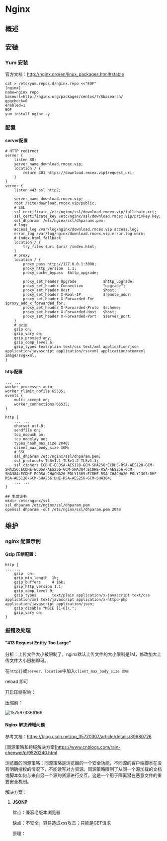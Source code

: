 # Nginx

## 概述





## 安装

### Yum 安装

官方文档：http://nginx.org/en/linux_packages.html#stable

```shell
cat > /etc/yum.repos.d/nginx.repo <<"EOF"
[nginx]
name=nginx repo
baseurl=http://nginx.org/packages/centos/7/$basearch/
gpgcheck=0
enabled=1
EOF
yum install nginx -y
```



### 配置

#### server配置

```shell
# HTTP redirect
server {
	listen 80;
	server_name download.rmcex.vip;
	location / {
		return 301 https://download.rmcex.vip$request_uri;
	}
}
server {
	listen 443 ssl http2;

	server_name download.rmcex.vip;
	root /site/download.rmcex.vip/public;
	# SSL
	ssl_certificate /etc/nginx/ssl/download.rmcex.vip/fullchain.crt;
	ssl_certificate_key /etc/nginx/ssl/download.rmcex.vip/privkey.key;
	ssl_dhparam  /etc/nginx/ssl/dhparams.pem;
	# logs
	access_log /var/log/nginx/download.rmcex.vip.access.log;
	error_log /var/log/nginx/download.rmcex.vip.error.log warn;
	# index.html fallback
	location / {
		try_files $uri $uri/ /index.html;
	}
	# proxy
	location / {
		proxy_pass http://127.0.0.1:3000;
		proxy_http_version	1.1;
        proxy_cache_bypass	$http_upgrade;

        proxy_set_header Upgrade			$http_upgrade;
        proxy_set_header Connection 		"upgrade";
        proxy_set_header Host				$host;
        proxy_set_header X-Real-IP			$remote_addr;
        proxy_set_header X-Forwarded-For	$proxy_add_x_forwarded_for;
        proxy_set_header X-Forwarded-Proto	$scheme;
        proxy_set_header X-Forwarded-Host	$host;
        proxy_set_header X-Forwarded-Port	$server_port;
	}
    # gzip
    gzip on;
    gzip_vary on;
    gzip_proxied any;
    gzip_comp_level 6;
    gzip_types text/plain text/css text/xml application/json application/javascript application/rss+xml application/atom+xml image/svg+xml;
}
```

#### http配置

```shell
... ...
worker_processes auto;
worker_rlimit_nofile 65535;
events {
	multi_accept on;
	worker_connections 65535;
}

http {
    ... ...
	charset utf-8;
	sendfile on;
	tcp_nopush on;
	tcp_nodelay on;
	types_hash_max_size 2048;
	client_max_body_size 16M;
	# SSL
	ssl_dhparam /etc/nginx/ssl/dhparam.pem;
	ssl_protocols TLSv1.1 TLSv1.2 TLSv1.3;
	ssl_ciphers ECDHE-ECDSA-AES128-GCM-SHA256:ECDHE-RSA-AES128-GCM-SHA256:ECDHE-ECDSA-AES256-GCM-SHA384:ECDHE-RSA-AES256-GCM-SHA384:ECDHE-ECDSA-CHACHA20-POLY1305:ECDHE-RSA-CHACHA20-POLY1305:DHE-RSA-AES128-GCM-SHA256:DHE-RSA-AES256-GCM-SHA384;
    ... ...
}

## 生成证书
mkdir /etc/nginx/ssl
ssl_dhparam /etc/nginx/ssl/dhparam.pem
openssl dhparam -out /etc/nginx/ssl/dhparam.pem 2048
```



## 维护

### nginx 配置示例

#### Gzip 压缩配置：

```shell
http {
.......
    gzip  on;
    gzip_min_length  1k;
    gzip_buffers     4 16k;
    gzip_http_version 1.1;
    gzip_comp_level 9;
    gzip_types       text/plain application/x-javascript text/css application/xml text/javascript application/x-httpd-php application/javascript application/json;
    gzip_disable "MSIE [1-6]\.";
    gzip_vary on;
}
```



### 报错及处理

#### "413 Request Entity Too Large"

分析：上传文件大小被限制了，nginx默认上传文件的大小限制是1M，修改加大上传文件大小限制即可。

在`http{}`或`server、location`中加入`client_max_body_size XXm`

reload 即可





开启压缩影响：

压缩前：

![1575973366166](C:\Users\jason\AppData\Roaming\Typora\typora-user-images\1575973366166.png)



#### Nginx 解决跨域问题

参考文档：<https://blog.csdn.net/qq_35720307/article/details/89680726>

[同源策略和跨域解决方案]<https://www.cnblogs.com/rain-chenwei/p/9520240.html>



浏览器的同源策略：同源策略是浏览器的一个安全功能，不同源的客户端脚本在没有明确授权的情况下，不能读写对方资源。同源策略限制了从同一个源加载的文档或脚本如何与来自另一个源的资源进行交互。这是一个用于隔离潜在恶意文件的重要安全机制。



解决方案：

1. **JSONP**

   优点：兼容老版本浏览器

   缺点：不安全，容易造成xss攻击；只能是GET请求

   原理：<script>标签的src属性不受同源策略的限制，跨域请求的接口返回的是一个函数调用。

2. **CORS**（Cross-origin resource sharing）

   优点：支持POST以及所有HTTP请求；安全性相对JSONP更高

   缺点：不兼容老版本浏览器（如IE9以下）；服务端配置稍微复杂。

3. 比较总结：CORS要求浏览器(>IE10)和服务器的同时支持，是跨域的根本解决方法，由浏览器自动完成。优点在于功能更加强大支持各种HTTP Method，缺点是兼容性不如JSONP。



说明：nginx 代理后端允许 CORS跨域配置、CORS设置，后端允许跨域请求。

```shell
	add_header 'Access-Control-Allow-Origin' $http_origin;
	## Access-Control-Allow-Origin，这里使用变量 $http_origin取得当前来源域。实际工作中将$http_origin修改为允许跨域访问的域名。
	add_header 'Access-Control-Allow-Credentials' 'true';
	## Access-Control-Allow-Credentials，为 true 的时候指请求时可带上Cookie，根据实际情况配置。
	add_header 'Access-Control-Allow-Methods' 'GET, POST, OPTIONS';
	## Access-Control-Allow-Methods，OPTIONS一定要有的，另外一般也就GET和POST，根据实际应用场景添加。
	add_header 'Access-Control-Allow-Headers' 'DNT,web-token,app-token,Authorization,Accept,Origin,Keep-Alive,User-Agent,X-Mx-ReqToken,X-Data-Type,X-Auth-Token,X-Requested-With,If-Modified-Since,Cache-Control,Content-Type,Range';
	## Access-Control-Allow-Headers，这个要注意，里面一定要包含自定义的http头字段。（前端请求接口时，如果在http头里加了自定义的字段，这里配置一定要写上相应的字段，如这里的“web-token”和“app-token”）
	add_header 'Access-Control-Expose-Headers' 'Content-Length,Content-Range';
	## Access-Control-Expose-Headers，可不设置，默认只能获返回头的6个基本字段，要获取其它额外的，先在这设置才能获取它。
	if ($request_method = 'OPTIONS') {
		add_header 'Access-Control-Max-Age' 1728000;
		add_header 'Content-Type' 'text/plain; charset=utf-8';
		add_header 'Content-Length' 0;
		return 204;
	}
```

实例：

```shell
location /xxx-web {
		add_header 'Access-Control-Allow-Origin' $http_origin;
		add_header 'Access-Control-Allow-Credentials' 'true';
		add_header 'Access-Control-Allow-Methods' 'GET, POST, OPTIONS';
		add_header 'Access-Control-Allow-Headers' 'DNT,web-token,app-token,Authorization,Accept,Origin,Keep-Alive,User-Agent,X-Mx-ReqToken,X-Data-Type,X-Auth-Token,X-Requested-With,If-Modified-Since,Cache-Control,Content-Type,Range';
		add_header 'Access-Control-Expose-Headers' 'Content-Length,Content-Range';
		if ($request_method = 'OPTIONS') {
			add_header 'Access-Control-Max-Age' 1728000;
			add_header 'Content-Type' 'text/plain; charset=utf-8';
			add_header 'Content-Length' 0;
			return 204;
		}
		root   html;
		index  index.html index.htm;
		proxy_pass http://127.0.0.1:8080;
		proxy_set_header Host $host;
		proxy_set_header X-Real-IP $remote_addr;
		proxy_set_header X-Forwarded-For $proxy_add_x_forwarded_for;
		proxy_set_header X-Forwarded-Proto $scheme;
		proxy_connect_timeout 5;
	}
```









### 安全优化建议

#### 开启访问日志

开启日志有助于发生安全事件后回溯分析整个事件的原因及定位攻击者。

`access_log /var/log/nginx/access.log combined;`

#### 隐藏版本号

`Server_tokens off;`

#### 禁用非必要的请求方法

`trace` 请求用于网络诊断，会暴露信息，只允许 GET、HEAD、POST 请求，其他请求直接返回444状态码 （444是 Nginx 定义的响应状态码，会立即断开连接，没有响应正文，TRACE 请求 Nginx 内置405拒绝）。     

`if ($request_method !~ ^(GET|HEAD|POST)$ ) { return 444; }`



# PHP



## 维护



### 配合优化



#### php-fpm 超时设置

默认配置：

php-fpm: `request_terminate_timeout = 0`

php.ini: `max_execution_time = 30`

`max_execution_time`：设置脚本被解析器中止之前允许的最大执行时间。

`request_terminate_timeout`：由于某种原因当`max_execution_time`无法终止脚本的时，超过这个时间会把这个php-fpm请求干掉。

注：`max_execution_time`指的是脚本的执行时间；

`request_terminate_timeout`指的是从http请求开始计算，包括等待响应等。

### 文件权限管理

1. php-fpm配置用户跟nignx保持一致

2. 所有文件属主属组跟php-fpm和nginx定义的用户保持一致

3. 目录权限755，文件权限644

   目录：`find /var/www/html/ -type d -exec chmod 755 {} \;`

   文件：`find /var/www/html/ -type f -exec chmod 644 {} \;`

   补充：部分需要执行权限的文件可以设置为755.



### 安全优化建议

#### 控制脚本访问权限

PHP 默认配置允许 PHP 脚本程序访问服务器上的任意文件，为避免 PHP 脚本访问不该访问的文件，从一定程度上限制了 PHP 木马的危害，需设置 PHP 只能访问网站目录或者其他必须可访问的目录。

```shell
## 配置文件php.ini
open_basedir=/var/www/:/var/lib/php/:/tmp/
## 多个目录通过冒号隔开
```

#### 隐藏 PHP 版本信息

攻击者在信息收集时候无法判断程序版本，增加防御系数。

```shell
## 配置文件 php.ini
expose_php =off
```

#### 禁用 PHP 危险函数

Web 木马程序通常利用 PHP 的特殊函数执行系统命令，查询任意目录文件，增加修改删除文件等。PHP 木马程序常使用的函数为： dl, eval, assert, exec, popen, system, passthru, shell_exec 等。

```shell
## 配置文件 php.ini
disable_functions= dl,eval,assert,exec,passthru,popen,proc_open,shell_exec,system,phpinfo,assert
```

#### 开启 magic_quotes_gpc

`magicquotesgpc` 会把引用的数据中包含单引号 `'`和双引号 `"` 以及反斜线 `\` 自动加上反斜线，自动转译符号，确保数据操作的正确运行，`magicquotesgpc` 的设定值将会影响通过 `Get/Post/Cookies` 获得的数据，可以有效的防止 SQL 注入漏洞。

```shell
## 配置文件 php.ini
magicquotesgpc = On*
```

#### 其它参考配置

- 开启 magic_quotes_runtime，对文件或者数据库中取出的数据过滤，能很好的解决二次注入漏洞。
  `magic_quotes_runtime = On`
- 关闭错误信息提示：
  `display_errors = off`
  `display_startup_errors = off`
- 开启错误日志记录，闭 display_errors 后能够把错误信息记录下来，便于查找服务器运行的原因,同时也要设置错误日志存放的目录，建议跟 webserver 的日志放在一起。
  `log_errors = On`
  `error_log = /usr/local/apache2/logs/php_error.log`
- 不允许调用 dl：
  `enable_dl = off`
- 关闭远程文件，允许访问 URL 远程资源使得 PHP 应用程序的漏洞变得更加容易被利用，PHP  脚本若存在远程文件包含漏洞可以让攻击者直接获取网站权限及上传 Web 木马，一般会在 PHP  配置文件中关闭该功能，若需要访问远程服务器建议采用其他方式，如 libcurl 库：
  `allow_url_fopen =  off`
  `allow_url_include = off`
- 开启 http only：
  `session.cookie_httponly = 1`
  `cookie domain`
- 开启 https secure：
  `session.cookie_secure = 1`
- 适当的 PHP redirects：
  `cgi.force_redirect = 0`
- SQL 的安全模式：
  `sql.safe_mode = on`

#### .htaccess 和 .user.ini 文件

.htaccess是伪静态环境配置文件，用于lamp。
.user.ini是lnmp文件，里面放的是你网站的文件夹路径地址。目的是防止跨目录访问和文件跨目录读取.
配置 放在根目录 .user.ini

```shell
cat .user.ini
open_basedir=/www/aaa/:/tmp/:/proc/
```

实例：没加.user.ini 可直接访问根目录的文件

```shell
# 测试代码
cat test.php
<?php
$dir = dirname(__FILE__);
echo " <pre>";
print_r($dir);
$file = scandir('/');
echo " <pre>";
print_r($file);
?>
# 添加之后就读取不到了
```

详细关于`.user.ini`文件说明可参考：https://segmentfault.com/a/1190000011552335?utm_source=tag-newest





# Tomcat







## 维护

### 安全优化

***启动安全模式：***

为了限制脚本的访问权限，防范 webshell 木马，建议启动时增加安全参数启动。

`Tomcat/bin/startup.sh –security`

***删除 Tomcat 默认页面：***

删除`tomcat/webapps/`目录下的所有文件及目录。

`Tomcat/webapps/docs/`
`Tomcat/webapps/examples/`
`Tomcat/webapps/host-manager/`
`Tomcat/webapps/manager/`
`Tomcat/webapps/ROOT/`

删除 Tomcat 的 admin 控制台软件:删除`{Tomcat安装目录}\webapps`下`admin.xml`文件。
删除 Tomcat 的 Manager 控制台软件:删除`{Tomcat安装目录}\webapps`下`manager.xml`文件。              

***删除 jspx 文件解析：***

Tomcat 默认是可以解析 jspx 文件格式的后缀，解析 jspx 给服务器带来了极大的安全风险，若不需要使用 jspx 文件，建议删除对 jspx 的解析。修改 `conf/web.xml` 文件。

`# <url-pattern>*.jspx</url-pattern>	# 注释掉`

***禁止显示错误信息：***

Tomcat 在程序执行失败时会有错误信息提示，可能泄漏服务器的敏感信息，需要关闭错误提示信息。可以通过指定错误页面的方式不将错误信息显示给用户，修改`tomcat/conf/web.xml`,增加如下配置项：

```shell
<error-page>
<error-code>500</error-code>
<location>/500.jsp</location>
</error-page>
```







# Redis

## 概述



## 安装





# SQLite3

## 概述

## 安装

centos7 默认已经安装了SQLite3。

## 维护

### 管理指令

`sqlite3 dbfile.db` （创建）连接数据库。

`.databases` 显示所有数据库。

`.tables` 显示数据库中所有表。

`.schema TableName` 显示表结构，等同MySQL的`show create table TableName ` 。

```shell
## 导出当前数据库的 SQL 语句
> .output /path/to/file.sql
> .dump [TableName]  ## 默认整个库
# 或
sqlite3 dbfile.db .dump > test.sql
## 导入 SQL 语句
> .import /path/to/file.sql
# 或
sqlite3 dbfile.db < /path/to/file.sql
```

`delete from TableName;`  清空表数据







# Docker

## 概述



## 安装

```shell
## 更新yum包
$ sudo yum update -y
## 卸载旧版本
$ sudo yum remove docker docker-common docker-selinux docker-engine
## 安装需要的软件包 （yum -util 提供 yum-config-manager 功能；另外两个是 devicemapper 驱动的依赖）
$ sudo yum install yum-utils device-mapper-persistent-data lvm2 -y
## 设置 Yum 源
$ sudo yum-config-manager --add-repo https://download.docker.com/linux/centos/docker-ce.repo
## 查看仓库中的所有 docker 版本
$ sudo yum list docker-ce --showduplicates | sort -r
## 安装指定版本  yum install <FQPN>
$ sudo yum install docker-ce-19.03.1
$ sudo yum install docker-ce -y
## 启动并加入开机自启动
$ sudo systemctl start docker
$ sudo systemctl enable docker
## 验证是否安装成功
$ sudo docker version
```



## docker-compose

### 安装

```shell
sudo curl -L https://github.com/docker/compose/releases/download/1.25.5/docker-compose-$(uname -s)-$(uname -m) -o /usr/local/bin/docker-compose
sudo chmod +x /usr/local/bin/docker-compose
docker-compose --version
```

### 指令

docker-compose start|stop|restart|pause|unpause



docker-compose build|down|up|rm|kill



docker-compose logs|ps|top|config|exec











## 维护

### 国内镜像加速

***国内镜像加速地址：***

[docker官网中国区镜像](https://www.docker-cn.com/)
 `--registry-mirror=https://registry.docker-cn.com` 

 [网易163 docker镜像](https://c.163.com/product/service) **未使用,请自行判断**
 `--registry-mirror=http://hub-mirror.c.163.com` 

 [USTC镜像加速](https://lug.ustc.edu.cn/wiki/mirrors/help/docker)
 `--registry-mirror=https://docker.mirrors.ustc.edu.cn` 

 [daocloud镜像](https://www.daocloud.io/) **需注册**
 `--registry-mirror=http://{your_id}.m.daocloud.io` 

 [alicloud](https://jsfun.info/archive/docker在国内使用的加速配置/) **注册后有自己的加速地址**
 `--registry-mirror=https://{your_id}.mirror.aliyuncs.com`

***配置加速地址：***

- Ubuntu14.04、Debian7Wheezy

  对于使用 upstart 的系统而言，编辑 /etc/default/docker 文件，在其中的 DOCKER_OPTS 中配置加速器地址：

  ```shell
  $ vim /etc/default/docker
  DOCKER_OPTS="--registry-mirror=https://registry.docker-cn.com"
  $ sudo service docker restart
  ```

- Ubuntu16.04+、Debian8+、CentOS7

  对于使用 systemd 的系统，请在 /etc/docker/daemon.json 中写入如下内容（如果文件不存在请新建该文件）：

  ```shell
  $ vim /etc/docker/daemon.json
  {"registry-mirrors":["https://reg-mirror.qiniu.com/"]}
  $ sudo systemctl restart docker
  ```

- 检查加速器是否生效

  ```shell
  
  ```

  

### PHP官方容器扩展工具

***容器php中安装扩展的工具：***

- **docker-php-source**

  创建`/usr/src/php`目录，用于存放PHP扩展源码

  `docker-php-source [extract | delete]  创建或初始化 | 删除 /usr/src/php `

- **docker-php-ext-install**

  安装并启动PHP扩展。

  `docker-php-ext-install “源码包目录名”`

  注意点：

  - “源码包“需要放在 /usr/src/php/ext 下
  - 默认情况下，PHP容器没有 /usr/src/php这个目录，需要使用 docker-php-source extract来生成。
  - docker-php-ext-install 安装的扩展在安装完成后，会自动调用docker-php-ext-enable来启动安装的扩展。
  - 卸载扩展，直接删除/usr/local/etc/php/conf.d 对应的配置文件即可。

- **docker-php-ext-enable**

  启用扩展（替代手动配置php.ini）

  查看现有可启动的扩展：

  `ls -la /usr/local/lib/php/extensions/no-debug-non-zts-20160303/`

- **docker-php-ext-configure**

  用于自定义configure



### Docker PHP 扩展安装汇总

#### 官方扩展

`bcmath, calendar, exif, gettext, sockets, dba,mysqli, pcntl, pdo_mysql, shmop, sysvmsg, sysvsem, sysvshm `

安装：

`docker-php-ext-install -j$(nproc) bcmath calendar exif gettext sockets dba mysqli pcntl pdo_mysql shmop sysvmsg sysvsem sysvshm`

#### bz2 扩展

读写 bzip2（.bz2）压缩文件

```shell
$ apt-get update && \
apt-get install -y --no-install-recommends libbz2-dev && \
rm -r /var/lib/apt/lists/* && \
docker-php-ext-install -j$(nproc) bz2
```

#### enchant 扩展

拼写检查库

```shell
$ apt-get update && \
apt-get install -y --no-install-recommends libenchant-dev && \
rm -r /var/lib/apt/lists/* && \
docker-php-ext-install -j$(nproc) enchant
```

#### gd 扩展

图像处理

```shell
$ apt-get update && \
apt-get install -y --no-install-recommends libfreetype6-dev libjpeg62-turbo-dev libpng-dev && \
rm -r /var/lib/apt/lists/* && \
docker-php-ext-configure gd --with-freetype-dir=/usr/include/ --with-jpeg-dir=/usr/include/ && \
docker-php-ext-install -j$(nproc) gd
```

#### gmp 扩展

```shell
$ apt-get update && \
apt-get install -y --no-install-recommends libgmp-dev && \
rm -r /var/lib/apt/lists/* && \
docker-php-ext-install -j$(nproc) gmp
```

#### soap wddx xmlrpc tidy xsl 扩展

```shell
$ apt-get update && \
apt-get install -y --no-install-recommends libxml2-dev libtidy-dev libxslt1-dev && \
rm -r /var/lib/apt/lists/* && \
docker-php-ext-install -j$(nproc) soap wddx xmlrpc tidy xsl
```

#### zip 扩展

```shell
$ apt-get update && \
apt-get install -y --no-install-recommends libzip-dev && \
rm -r /var/lib/apt/lists/* && \
docker-php-ext-install -j$(nproc) zip
```

#### snmp 扩展

```shell
$ apt-get update && \
apt-get install -y --no-install-recommends libsnmp-dev && \
rm -r /var/lib/apt/lists/* && \
docker-php-ext-install -j$(nproc) snmp
```

#### pgsql, pdo_pgsql 扩展

```shell
$ apt-get update && \
apt-get install -y --no-install-recommends libpq-dev && \
rm -r /var/lib/apt/lists/* && \
docker-php-ext-install -j$(nproc) pgsql pdo_pgsql
```

#### pspell 扩展

```shell
$ apt-get update && \
apt-get install -y --no-install-recommends libpspell-dev && \
rm -r /var/lib/apt/lists/* && \
docker-php-ext-install -j$(nproc) pspell
```

#### recode 扩展

```shell
$ apt-get update && \
apt-get install -y --no-install-recommends librecode-dev && \
rm -r /var/lib/apt/lists/* && \
docker-php-ext-install -j$(nproc) recode
```

#### pdo_firebird 扩展

```shell
$ apt-get update && \
apt-get install -y --no-install-recommends firebird-dev && \
rm -r /var/lib/apt/lists/* && \
docker-php-ext-install -j$(nproc) pdo_firebird
```

#### pdo_dblib 扩展

```shell
$ apt-get update && \
apt-get install -y --no-install-recommends freetds-dev && \
rm -r /var/lib/apt/lists/* && \
docker-php-ext-configure pdo_dblib --with-libdir=lib/x86_64-linux-gnu && \
docker-php-ext-install -j$(nproc) pdo_dblib
```

#### ldap 扩展

```shell
$ apt-get update && \
apt-get install -y --no-install-recommends libldap2-dev && \
rm -r /var/lib/apt/lists/* && \
docker-php-ext-configure ldap --with-libdir=lib/x86_64-linux-gnu && \
docker-php-ext-install -j$(nproc) ldap
```

#### imap 扩展

```shell
$ apt-get update && \
apt-get install -y --no-install-recommends libc-client-dev libkrb5-dev && \
rm -r /var/lib/apt/lists/* && \
docker-php-ext-configure imap --with-kerberos --with-imap-ssl && \
docker-php-ext-install -j$(nproc) imap
```

#### interbase 扩展

```shell
$ apt-get update && \
apt-get install -y --no-install-recommends firebird-dev && \
rm -r /var/lib/apt/lists/* && \
docker-php-ext-install -j$(nproc) interbase
```

####  intl 扩展

```shell
$ apt-get update && \
apt-get install -y --no-install-recommends libicu-dev && \
rm -r /var/lib/apt/lists/* && \
docker-php-ext-install -j$(nproc) intl
```

#### mcrypt 扩展

```shell
$ apt-get update && \ 
apt-get install -y --no-install-recommends libmcrypt-dev && \
rm -r /var/lib/apt/lists/* && \
pecl install mcrypt-1.0.1 && \
docker-php-ext-enable mcrypt
```

####  imagick 扩展

```shell
$ export CFLAGS="$PHP_CFLAGS" CPPFLAGS="$PHP_CPPFLAGS" LDFLAGS="$PHP_LDFLAGS" && \
apt-get update && \
apt-get install -y --no-install-recommends libmagickwand-dev && \
rm -rf /var/lib/apt/lists/* && \
pecl install imagick-3.4.3 && \
docker-php-ext-enable imagick
```

#### memcached 扩展

```shell
$ apt-get update && \ 
apt-get install -y --no-install-recommends zlib1g-dev libmemcached-dev && \
rm -r /var/lib/apt/lists/* && \
pecl install memcached && \
docker-php-ext-enable memcached
```

#### redis 扩展

```SHELL
$ pecl install redis-5.1.1 && docker-php-ext-enable redis
## https://pecl.php.net/package/redis
```

#### opcache 扩展

```shell
$ docker-php-ext-configure opcache --enable-opcache && docker-php-ext-install opcache
```











# Openvpn

## 概述

Openvpn 是一个非常简单易用的开源VPN，可在Windows、Linux/BSD等各大平台下运行，其核心技术包括虚拟网卡和SSL协议。



## 安装

### Yum 安装

#### 安装 epel 源 easy-rsa openvpn

```shell
yum install -y epel-release 
yum update -y
yum install -y openssl lzo pam openssl-devel lzo-devel pam-devel
yum install -y easy-rsa
yum install -y openvpn
```

#### 生成证书

```shell
## 初始化 PKI
cd ~
/usr/share/easy-rsa/3/easyrsa init-pki
## 生成 CA 证书
/usr/share/easy-rsa/3/easyrsa build-ca nopass
## 生成交互秘钥
/usr/share/easy-rsa/3/easyrsa gen-dh
## 生成服务端密钥
/usr/share/easy-rsa/3/easyrsa build-server-full vpn-server nopass
## 生成客户端密钥
/usr/share/easy-rsa/3/easyrsa build-client-full vpn-client-01 nopass
## 多个客户端可生成多个客户端秘钥
/usr/share/easy-rsa/3/easyrsa build-client-full vpn-client-02 nopass
## 生成证书交互列表，如果不需要 crl-verify 则可以跳过
/usr/share/easy-rsa/3/easyrsa gen-crl
## 生成共享密钥，如果不开启 tls-auth 则可以跳过
openvpn --genkey --secret pki/ta.key
## 拷贝所以生成的证书到 /etc/openvpn/ 目录
```

#### 服务端配置

> 详细配置可参考官方文档：https://openvpn.net/community-resources/how-to/

```shell
cp -R /usr/share/easy-rsa/ /etc/openvpn/
cp /usr/share/doc/openvpn-2.4.8/sample/sample-config-files/server.conf /etc/openvpn/server/
cp -r /usr/share/doc/easy-rsa-3.0.6/vars.example /etc/openvpn/easy-rsa/3.0/vars
cat /etc/openvpn/server.conf
port 1194
proto udp
dev tun
ca /etc/openvpn/easy-rsa/3.0/pki/ca.crt
cert /etc/openvpn/easy-rsa/3.0.3/pki/issued/vpnserver.crt
key /etc/openvpn/easy-rsa/3.0.3/pki/private/vpnserver.key
dh /etc/openvpn/easy-rsa/3.0/pki/dh.pem
server 10.8.0.0 255.255.255.0
ifconfig-pool-persist ipp.txt
push "redirect-gateway def1 bypass-dhcp"
push "dhcp-option DNS 114.114.114.114"
push "dhcp-option DNS 8.8.8.8"
keepalive 10 120
tls-auth ta.key 0
cipher AES-256-CBC
comp-lzo
max-clients 100
user openvpn
group openvpn
persist-key
persist-tun
status openvpn-status.log
log-append openvpn.log
verb 3
mute 20


dh dh2048.pem
server 10.8.0.0 255.255.255.0
ifconfig-pool-persist ipp.txt
keepalive 10 120
tls-auth ta.key 0 # This file is secret
cipher AES-256-CBC
persist-key
persist-tun
status openvpn-status.log
verb 3
explicit-exit-notify 1
```

### Openvpn-server配置说明

```shell
;local 10.10.200.30  ## 默认情况下监听本服务器上所有IP
port 1194  ## 默认监控端口，注意防火墙设置

# 使用的网络协议 TCP/UDP
;proto tcp
proto udp

# tap为以太网通道，桥接模式
# tun为路由IP通道，容易控制
dev tap
;dev tun

# 通常只在Windows下设置，配置多个隧道时指定适配器名称，如：MyTap
;dev-node MyTap

# 服务端和客户端都将使用相同的CA证书
# 服务端和客户端指定各自的证书和密钥
# 服务端和客户端的证书必须使用相同的 Common Name
# 可以使用以配置文件开始为根的相对路径，也可以使用绝对路径
ca /etc/openvpn/easy-rsa/3.0/pki/ca.crt
cert /etc/openvpn/easy-rsa/3.0.3/pki/issued/server.crt
key /etc/openvpn/easy-rsa/3.0.3/pki/private/server.key

# 指定迪菲·赫尔曼参数
# 参数生成命令：openssl dhparam -out dh2048.pem 2048
dh dh2048.pem

# 子网网络拓扑
# Windows客户端且版本低于2.0.9才需要设置
;topology subnet

# 为客户端分配IP地址的VPN的网段，不能和双方的内网网段重复
server 10.8.0.0 255.255.255.0

# 客户端和VIP的对应表，当客户端重连时仍然分配原IP
ifconfig-pool-persist ipp.txt

# 仅针对以太网桥接模式
# 首先，将以太网网卡和TAP进行桥接
# 然后，设置桥接接口的IP地址、子网掩码
# 最后，指定用于分配给客户端的子网的IP范围
;server-bridge 10.8.0.4 255.255.255.0 10.8.0.50 10.8.0.100

# 仅针对使用DHCP代理的以太网桥接模式
# 仅用于客户端，并且该客户端的TAP适配器需要绑定到一个DHCP客户端上
# 首先，将以太网网卡和TAP进行桥接
;server-bridge

# 推送路由信息到客户端，使客户端能够连接到服务器背后的其他私有子网
;push "route 192.168.10.0 255.255.255.0"
;push "route 192.168.20.0 255.255.255.0"

# 为特定的客户端指定IP，或使客户端背后子网也可以连接到VPN
# 举例，首先取消如下注释：
;client-config-dir ccd
;ifconfig-push 10.9.0.1 10.9.0.2
# 然后在ccd目录中添加以 Common Name 命名的文件，其内容是：
;route 192.168.40.128 255.255.255.248

# 为不同群组的客户端启用不同的防火墙访问策略
# 关于learn-address脚本的更多信息请参考官方手册页面
;learn-address ./script

# 使客户端所有的流量都通过VPN传输，请注意服务端的DHCP设置
push "redirect-gateway def1 bypass-dhcp"

# 用OpenVPN的DHCP功能为客户端提供指定的DNS
push "dhcp-option DNS 114.114.114.114"
push "dhcp-option DNS 8.8.8.8"

# 允许客户端之间互相访问
;client-to-client

# 使具有相同 Common Name 的客户端都可以登陆
# 建议每个客户端都有独立的证书和私钥
;duplicate-cn

# 每10秒ping一次，如果120秒没有回应则认为远程连接已关闭
keepalive 10 120

# 服务端和客户端都需要有该密钥的一个拷贝
# 第二个参数在服务器端应该为'0'，在客户端应该为'1'
tls-auth ta.key 0

# 加密算法
cipher AES-256-CBC

# 在VPN连接上启用压缩并推送至客户端
# 仅2.4以上版本
;compress lz4-v2
;push "compress lz4-v2"

# 在VPN连接上启用压缩，服务端和客户端都必须采用相同配置
comp-lzo

# 最大客户端连接数
max-clients 100

# 降低OpenVPN守护进程的权限
user nobody
group nobody

# 保障重启时仍能保留一些状态
persist-key
persist-tun

# 输出短日志,每分钟刷新一次,以显示当前的客户端
status openvpn-status.log

# 记录日志，重启openvpn后覆盖原log文件
;log openvpn.log

# 记录日志，新日志信息追加到文件最后
log-append openvpn.log

# 日志要记录的级别，值越大日志越详细：
# 0 只记录错误信息
# 4 能记录普通的信息
# 5/6 在连接出现问题时能帮助调试
# 9 显示所有信息，包括包头信息等 
verb 3

# 相同信息的记录次数，连续出现20条后不再记录到日志中
mute 20

# 当服务端重启后，使客户端能自动重连
explicit-exit-notify 1
```

### Openvpn-client 配置说明

```shell
# 指定为客户端
client

;dev tap
dev tun

;dev-node MyTap

;proto tcp
proto udp

# 指定服务器(主机名或IP)以及端口号，可设置多个VPN服务器
remote vpnserver 1194
;remote 10.10.200.32 1194

# 设置多个VPN服务器时，采用随机连接模式，否则按先后顺序(非轮询)
;remote-random

# 启用自动重连，适合不稳定的网络环境
resolv-retry infinite

# 客户端默认不需要绑定本机特定的端口号
nobind

;user nobody
;group nobody

persist-key
persist-tun

# 通过HTTP代理来连接VPN服务器
# 连接失败时自动重试
# 指定代理服务器的IP和端口
;http-proxy-retry
;http-proxy [proxy server] [proxy port]

# 适用于无线网络，忽略重复数据包的警告信息
;mute-replay-warnings

ca ca.crt
cert client.crt
key client.key

# 通过检查证书的nsCertType字段是否与服务端相同，默认为server
# 这是预防潜在攻击的一种重要措施
# 可以通过./easyrsa build-key-server 脚本实现
ns-cert-type server

;tls-auth ta.key 1

;cipher AES-256-CBC

comp-lzo

# 可不与服务端相同
verb 3

;mute 20
```

## 维护

### 撤销证书

```shell
## 先删除文件
rm -rf /etc/openvpn/easy-rsa/3.0/pki/reqs/vpnserver.req
rm -rf /etc/openvpn/easy-rsa/3.0/pki/private/vpnserver.key
## 后撤销证书
cd /etc/openvpn/easy-rsa/3.0
./easyrsa revoke server
./easyrsa gen-crl
## 重启 openvpn 即可
```















# JumpServer

## 概述

Jumpserver 是全球首款完全开源的堡垒机，使用 GNU GPL v2.0 开源协议，是符合 4A 机制的运维安全审计系统。

Jumpserver 使用 Python / Django 进行开发，遵循 Web 2.0 规范，配备了业界领先的 Web Terminal 方案，交互界面美观、用户体验好。

Jumpserver 采纳分布式架构，支持多机房跨区域部署，支持横向扩展，无资产数量及并发限制。

***核心功能：***

- 身份验证 Authentication
  - 登录认证
    - 资源统一登录和认证
    - LDAP 认证
    - 支持 OpenID，实现单点登录
  - 多因子认证
    - MFA（Google Authenticator）

- 账号管理 Account
  - 集中账号管理
    - 管理用户管理
    - 系统用户管理
  - 统一密码管理
    - 资产密码托管
    - 自动生成密码
    - 密码自动推送
    - 密码过期设置
  - 批量密码变更(X-PACK)
  - 多云环境的资产纳管(X-PACK)



## 安装

### 安装说明

***组件说明：***

- **Jumpserver：**管理后台, 管理员可以通过 Web 页面进行资产管理、用户管理、资产授权等操作, 用户可以通过 Web 页面进行资产登录, 文件管理等操作。
- **coco：**SSH Server 和 Web Terminal Server 。用户可以使用自己的账户通过 SSH 或者 Web Terminal 访问 SSH 协议和 Telnet 协议资产。
- **Luna：**Web Terminal Server 前端页面, 用户使用 Web Terminal 方式登录所需要的组件。
- **Guacamole：**RDP 协议和 VNC 协议资产组件, 用户可以通过 Web Terminal 来连接 RDP 协议和 VNC 协议资产。

***端口说明：***

| Protocol | Server name | Port       | 配置文件                        |
| -------- | ----------- | ---------- | ------------------------------- |
| TCP      | Jumpserver  | 8080       | jumpserver/config.yml           |
| TCP      | coco        | 2222, 5000 | coco/config.yml                 |
| TCP      | Guacamole   | 8081       | /config/tomcat9/conf/server.xml |
| TCP      | Db          | 3306       |                                 |
| TCP      | Redis       | 6379       |                                 |
| TCP      | Nginx       | 80         |                                 |

***安装环境：***

```shell
sudo yum update -y
## 防火墙配置
$ sudo firewall-cmd --zone=public --add-port=80/tcp --permanent
$ sudo firewall-cmd --zone=public --add-port=2222/tcp --permanent
$ sudo firewall-cmd --reload
## 关闭 Selinux
$ sudo setenforce 0
$ sudo sed -i "s/SELINUX=enforcing/SELINUX=disabled/g" /etc/selinux/config
## 修改字符集，否则可能报 input/output error的问题，因为日志里打印了中文
$ sudo localedef -c -f UTF-8 -i zh_CN zh_CN.UTF-8
$ export LC_ALL=zh_CN.UTF-8
$ sudo sh -c 'echo 'LANG="zh_CN.UTF-8"' > /etc/lcale.conf'
```

### 一站式安装

***安装Redis:***

做 cache 和 celery broke

```shell
$ sudo yum -y install redis
$ sudo systemctl enable redis
$ sudo systemctl start redis
```

***安装MariaDB：***

还可支持sqlite3, mysql, postgres等

```shell
$ sudo yum -y install mariadb mariadb-devel mariadb-server MariaDB-shared
$ sudo systemctl enable mariadb
$ sudo systemctl start mariadb
$ DB_PASSWORD=`cat /dev/urandom | tr -dc A-Za-z0-9 | head -c 24`
$ echo -e "\033[31m 你的数据库密码是 $DB_PASSWORD \033[0m"
  Bef1Rro2s4fcZetuyToRfhyI
$ mysql -uroot -e "create database jumpserver default charset 'utf8'; grant all on jumpserver.* to 'jumpserver'@'127.0.0.1' identified by '$DB_PASSWORD'; flush privileges;"
```

***安装并配置nginx：***

作为代理服务器整合 Jumpserver 与各个组件



### Docker 快速安装





```shell
# 生成随机加密秘钥, 勿外泄
$ if [ "$SECRET_KEY" = "" ]; then SECRET_KEY=`cat /dev/urandom | tr -dc A-Za-z0-9 | head -c 50`; echo "SECRET_KEY=$SECRET_KEY" >> ~/.bashrc; echo $SECRET_KEY; else echo $SECRET_KEY; fi



$ if [ "$BOOTSTRAP_TOKEN" = "" ]; then BOOTSTRAP_TOKEN=`cat /dev/urandom | tr -dc A-Za-z0-9 | head -c 16`; echo "BOOTSTRAP_TOKEN=$BOOTSTRAP_TOKEN" >> ~/.bashrc; echo $BOOTSTRAP_TOKEN; else echo $BOOTSTRAP_TOKEN; fi

docker run --name jms_all -d \
    -v /data/jumpserver/media:/opt/jumpserver/data/media \
    -v /data/jumpserver/mysql:/var/lib/mysql \
    -v /data/jumpserver/conf.d:/var/nginx/conf.d
    -p 6680:80 \
    -p 6622:2222 \
    -e SECRET_KEY=YXt4AtOKuz1db4RFB4jH26xxwopc007IHwljozDKgN2bvo15yf \
    -e BOOTSTRAP_TOKEN=soJBEZX3DD0T9c3y \
    jumpserver/jms_all:latest
```



## 维护

### web 使用

#### 批量执行切换身份执行命令

如：远程更新系统时区

`sudo su -c "ln -sf /usr/share/zoneinfo/Asia/Shanghai /etc/localtime"`

远程执行多条指令：

```shell
sudo su -c "echo '* soft nofile 655350' >>/etc/security/limits.conf;\
echo '* hard nofile 655350' >>/etc/security/limits.conf;\
echo '* hard nproc 655350' >>/etc/security/limits.conf;\
echo '* soft nproc 655350' >>/etc/security/limits.conf
"
```



# Jenkins

## 概述



## 安装

### Yum 安装

```shell
## 安装 java
yum search java|grep jdk
yum install java-1.8.0-openjdk
java -version

sudo wget -O /etc/yum.repos.d/jenkins.repo https://pkg.jenkins.io/redhat-stable/jenkins.repo
sudo rpm --import https://pkg.jenkins.io/redhat-stable/jenkins.io.key
sudo yum install jenkins -y
## 修改配置文件
sed -i 's#JENKINS_PORT="8080"#JENKINS_PORT="8180"#g' /etc/sysconfig/jenkins
sed -i 's#JENKINS_LISTEN_ADDRESS=""#JENKINS_LISTEN_ADDRESS="127.0.0.1"#g' /etc/sysconfig/jenkins
sudo systemctl start jenkins
sudo systemctl enable jenkins
## 配置nginx
# 安装 【略】
## 说明在使用别的端口时需要做proxy_redirect跳转
proxy_redirect  https://jenkins.futurebank.cc  https://jenkins.futurebank.cc:8443;
```

### 离线安装插件

1. 手动下载插件HPI包

   下载链接可以通过在线安装失败日志获取，或在 <http://updates.jenkins-ci.org/download/plugins/> 找到对应的插件下载

2. 安装：插件管理 --> 上传插件`hpi`文件 --> 等待安装完成，重启Jenkins

### 用户管理

插件：

- **Role-based Authorization Strategy** 基于角色的权限管理

#### 不同的用户管理不同的项目

1. 系统管理 --> 全局安全配置 --> 选择"Manage and Assign Roles"

   ![1576547897084](C:\Users\jason\AppData\Roaming\Typora\typora-user-images\1576547897084.png)

2. 新建用户（如：test/develop/product）

   系统管理 --> 管理用户 --> 新建用户

   ![1576548543418](C:\Users\jason\AppData\Roaming\Typora\typora-user-images\1576548543418.png)

3. 配置权限

   系统管理 --> Manage and Assign Roles

   注：一个用户想要进行操作必须要有两种角色，一种是全局，一种是`Project`

   ![1576548163447](C:\Users\jason\AppData\Roaming\Typora\typora-user-images\1576548163447.png)

   1）"Manage Roles:"添加全局角色，创建三种角色，分配全局读权限

   ![1576548866625](C:\Users\jason\AppData\Roaming\Typora\typora-user-images\1576548866625.png)

   2）"Assign Roles:"分配角色，将用户分为3种属性身份，授予全局角色身份

   ![1576549097700](C:\Users\jason\AppData\Roaming\Typora\typora-user-images\1576549097700.png)

   3）在"Manage Roles" 的 "Project roles"创建项目角色

   ![1576748205319](C:\Users\jason\AppData\Roaming\Typora\typora-user-images\1576748205319.png)

   4）给用户分配项目权限"Assign Roles"

   ![1576753345052](C:\Users\jason\AppData\Roaming\Typora\typora-user-images\1576753345052.png)



## 维护

### Gitlab 自动触发构建以及钉钉通知

场景：代码提交到 `gitlab` 上，`gitlab` 分支变动触发 Jenkins 构建，发布到目标服务器上。更新完成后，通过钉钉机器人提供的`webhook`在钉钉群通知，并打印本次提交者以及提交的内容。

#### 配置 GitLab 触发 Jenkins 自动构建

插件：`GitLab` 和 `GitLab Hook`

特别说明：

> 网上有很多教程，都是去 Gitlab 的用户设置里面配置 Access Token，然后再将 Token 配置到 Jenkins 的系统配置中 GitLab 项里面，其实根本就不需要。

1. Jenkins 配置 GitLab 账户来拉取代码。

   ![1576830940337](C:\Users\jason\AppData\Roaming\Typora\typora-user-images\1576830940337.png)

   ![1576830865404](C:\Users\jason\AppData\Roaming\Typora\typora-user-images\1576830865404.png)

2. GitLab 通过配置 Jenkins 提供的 Token 触发 Jenkins 构建。

   **Jenkins配置：**

   1）新建一个自由风格的任务

   2）配置 Git 地址

   ![1576832327439](C:\Users\jason\AppData\Roaming\Typora\typora-user-images\1576832327439.png)

   3）配置触发器

   ![1576833757706](C:\Users\jason\AppData\Roaming\Typora\typora-user-images\1576833757706.png)

   "高级"选项卡：

   ![1576834048276](C:\Users\jason\AppData\Roaming\Typora\typora-user-images\1576834048276.png)

   4）添加构建操作

   ![1576834666551](C:\Users\jason\AppData\Roaming\Typora\typora-user-images\1576834666551.png)

   **GitLab 配置：**















# NFS

## 概述

### 简介

NFS（Network File System）即网络文件系统，它允许网络中的计算机之间通过网络共享资源。将NFS主机分享的目录，挂载到本地客户端当中，本地NFS的客户端应用可以透明地读写位于远端NFS服务器上的文件，在客户端端看起来，就像访问本地文件一样。

RPC，基于C/S模型。程序可以使用这个协议请求网络中另一台计算机上某程序的服务而不需知道网络细节，甚至可以请求对方的系统调用。

对于Linux而言，文件系统是在内核空间实现的，即文件系统比如ext3、ext4等是在Kernel启动时，以内核模块的身份加载运行的。

### NFS 优缺点

**优点：**

1. 简单易上手。
2. NFS文件系统内数据是在文件系统之上的，即数据是能看得见的。
3. 部署快速，维护简单方便，且可控，满足需求得就是最好的。
4. 可靠，从软件层面上看。数据可靠性高，经久耐用。数据是文件系统之上的
5. 服务非常稳定。

**缺点：**

1. 存在单点故障，如NFSserver宕机，所有客户端都不能访问共享目录。（可考虑HA方案）
2. 在大数据高并发的场合，NFS效率低，性能有限。
3. 客户端认证是基于IP和主机名的，权限要根据ID识别，安全性一般。
4. NFS数据是明文的，NFS本身不对数据完整性作验证。
5. 多台客户机器挂载一个NFS服务器，维护比较麻烦。

### 工作原理

NFS本身的服务并没有提供数据传递的协议，而是通过使用RPC（远程过程调用 Remote Procedure Call）来实现。当NFS启动后，会随机的使用一些端口，NFS就会向RPC去注册这些端口。RPC就会记录下这些端口，RPC会开启111端口。通过client端和sever端端口的连接来进行数据的传输。因此，在启动nfs之前，要确保rpc服务正在运行。

![img](https://hcdn1.luffycity.com/data/linux-book/img/15.png)

当访问程序通过NFS客户端向NFS服务端存取文件时，其请求数据流程大致如下：

1）首先用户访问网站程序，由程序在`NFS Clinet`发出存取NFS文件的请求，这时`NFS Client`的`rpcbind`服务就会通过网络向`NFS Server`的`rpcbind`的111端口发出NFS文件存取功能的询问请求；

2）`NFS Server`的`rpcbind`找到对应的已注册的NFS端口后，通知`NFS Clinet`的`rpcbind`。此时`NFS Client`获取到正确的端口，并与`NFS daemon`联机存取数据。

3）`NFS Client`把数据存取成功后，返回给前端访问程序，告知给用户存取结果，作为网站用户，就完成了一次存取操作。

**NFS 与 RPC 之间的关系：**

NFS的各项功能都需要向RPC服务注册，所以只有RPC服务才能获取到NFS服务的各项功能对应的端口号、PID、NFS在主机所监听的IP等信息，而NFS客户端也只能通过向RPC服务询问才能找到正确的端口。

**启动的服务组件说明：**

```shell
rpc：远程过程调用协议，是实现本地调用远程主机实现系统调用的协议。
portmapper：负责分配rpc server的端口，并在client端请求时，负责响应目的rpc server端口返回给client端，工作在tcp与udp的111端口上。
rpc.mountd：是nfs服务的认证服务的守护进程，client在收到返回的真正端口时，就会去连接mountd，认证取得令牌。
nfsd：nfs的守护进程，负责接收到用户的调用请求后与内核发出请求并得到调用结果响应给用户，工作在tcp和udp的2049端口。
rpc.lockd：文件锁定，避免多个用户同时修改一个文件。
rpc.statd：文件一致性校验，检查修复多个用户同时修改一个文件造成的文件损坏。同lockd需要服务端和客户端同时运行才能生效。
rpc.idmapd：是NFS的一个程序，用来负责远程client端创建文件后的权限问题。
rpc.rquotad：用用于实现磁盘配额，当client端挂载nfs后可以限制磁盘空间的大小。
```

## 安装

nfs 程序包：`nfs-utils`

rpcbind 程序包：`rpcbind`

### 安装 nfs-util 和 rpcbind

```shell
## 客户端服务端都需安装
## 启动服务需要先启动rpcbind然后再启动NFS
yum install nfs-utils rpcbind -y
systemctl start rpcbind
systemctl start nfs
systemctl enable rpcbind
systemctl enable nfs
```

### 创建共享目录

```shell
## 服务端
mkdir -p /mnt/backup
echo '/mnt/backup *(rw,async,no_root_squash,no_subtree_check)' >> /etc/exports
exportfs -a
## 服务端
mkdir /backup
mount -t nfs server_ip:/mnt/backup /backup
echo "echo "server_ip:/mnt/backup /backup nfs rw,tcp,intr 0 1" >> /etc/fstab"
```

### /etc/exports 配置说明

示例：`/export 172.16.1.34(rw,sync,no_root_squash) *(ro)`

```shell
rw|ro：读写|只读 权限； 

sync：（同步）资料同步写入存储器中。 
async：（异步）资料会先暂时存放在内存中，不会直接写入硬盘。 提升写入效率，宕机丢失风险。

no_root_squash：登入到NFS主机的用户如果是ROOT用户，它对该共享目录具有root权限，此参数很不安全，建议不要使用。 
root_squash：如果是root压缩为匿名用户（默认nfsnobody）。
all_squash：所有访问NFSserver共享目录的用户身份重新设定为指定匿名用户。 

anonuid|anongid：指定匿名用户的UID|UID,此ID必须存在于/etc/passwd中。 

insecure：允许从这台机器过来的非授权访问。
```

注：使用匿名用户，客户端和服务端都必须有该用户且UID和GID保持一致。

### /etc/fstab 配置说明

示例：`server_ip:/export  /mnt/export  nfs  rw,tcp,intr  0 1`

```shell
第1列是需要挂载的文件系统或存储设备
第2列是挂载点
第3列指定文件系统或分区的类型
第4列为挂载选项,可参考man mount
   auto: 系统自动挂载，fstab默认就是这个选项
   ro: read-only
   rw: read-write
   defaults: rw, suid, dev, exec, auto, nouser, and async. 
第5列为dump选项，设置是否让备份程序dump备份文件系统，0为忽略，1为备份。
第6列为fsck选项，告诉fsck程序以什么顺序检查文件系统，0为忽略。 
```

## 维护

### 故障排查

客户端&服务端连接异常

```shell
## 服务端自检
showmount -e server_ip
## 客户端检查
showmount -e server_ip
mount|umount  ## 挂载信息科查看/proc/mounts文件
## 平滑重启 nfs
systemctl reload nfs
## 重载所有挂载点
exportfs -a
```

挂载报错异常：

`umount:/mnt:device is busy` 需要退出挂载目录才能执行卸载。

`NFS server`宕机，需要强制卸载，`umount -lf /mnt`

### 优化

**客户端挂载参数优化：**

`mount -t nfs -o nosuid,noexec,nodev,noatime,nodiratime,rsize=131071,wsize=131072 10.0.0.7:/data/ /mnt  ## 兼顾安全性能`

**系统内核优化：**

```shell
cat >> /etc/sysctl.conf << EOF
net.core.wmem_default = 8388608
net.core.rmem_default = 8388608
net.core.rmem_max = 16777216
net.core.wmem_max = 16777216
EOF
```









# Zabbix

## 概述



## 安装

### Yum 安装

zabbix 4.4 新特性：https://www.zabbix.com/documentation/4.4/manual/introduction/whatsnew440

zabbix4 部署参考文档：<https://www.zabbix.com/download?zabbix=4.0&os_distribution=centos&os_version=7&db=mysql>

***安装 php***

```shell
## yum 安装
yum install -y php php-gd php-mysql php-fpm php-mbstring php-xml
## 编辑 php.ini 文件
sed -i 's#post_max_size = 8M#post_max_size = 16M#g' /etc/php.ini
sed -i 's#max_execution_time = 30#max_execution_time = 300#g' /etc/php.ini
sed -i 's#max_input_time = 60#max_input_time = 300#g' /etc/php.ini
# date.timezone = Asia/Shanghai
systemctl start php-fpm
systemctl enable php-fpm
```

***安装nginx***

```shell
## 安装 略
## 配置
#server {
#   listen 80;
#   listen [::]:80;
#   server_name zabbix.futurebank.cc;
#   location / {
#       return 301 https://zabbix.futurebank.cc$request_uri;
#   }
#}
server {
    listen 8443 ssl http2;
    listen [::]:8443 ssl http2;
    server_name zabbix.futurebank.cc;
    # SSL
    ssl_certificate /etc/letsencrypt/live/zabbix.futurebank.cc/fullchain.pem;
    ssl_certificate_key /etc/letsencrypt/live/zabbix.futurebank.cc/privkey.pem;
    ssl_trusted_certificate /etc/letsencrypt/live/zabbix.futurebank.cc/chain.pem;
    ssl_session_cache    shared:SSL:1m;
    ssl_session_timeout  5m;
    ssl_ciphers  HIGH:!aNULL:!MD5;
    ssl_prefer_server_ciphers  on;

    access_log /var/log/nginx/zabbix.futurebank.cc.access.log;
    error_log    /var/log/nginx/zabbix.futurebank.cc.error.log;

    location / {
        root /usr/share/zabbix;
        index index.php;
    }
    location ~ \.php$ {
        root           /usr/share/zabbix;
        fastcgi_pass   127.0.0.1:9000;
        fastcgi_index  index.php;
        fastcgi_param SCRIPT_FILENAME /usr/share/zabbix$fastcgi_script_name;
        include        fastcgi_params;
        fastcgi_buffers 8 128k;
        fastcgi_buffer_size 128k;
    }
}
```

***安装MySQL：***

```shell
## 安装 略
grant all privileges on zabbix.* to zabbix@'%' identified by 'Zabbix@123';
FLUSH PRIVILEGES;
```

***安装zabbix：***

```shell
rpm -Uvh https://repo.zabbix.com/zabbix/4.4/rhel/7/x86_64/zabbix-release-4.4-1.el7.noarch.rpm
yum clean all
yum -y install zabbix-server-mysql zabbix-web-mysql zabbix-agent
## 修改配置文件
vim /etc/zabbix/zabbix_server.conf
#修改内容如下:
DBHost=localhost
DBName=zabbix
DBUser=zabbix
DBPassword=Zabbix@123
## 导入数据
/usr/share/doc/zabbix-server-mysql-xxx/create.sql.gz
## web 默认登录用户密码：admin/zabbix
```



#### Agent 端安装

下载agent 对应版本的rpm包。

下载地址：

`rpm -Uvh https://repo.zabbix.com/zabbix/4.4/rhel/7/x86_64/zabbix-agent-4.4.2-1.el7.x86_64.rpm`

yum install zabbix-agent -y

修改配置文件：

```shell
sed -i 's#ServerActive=127.0.0.1#ServerActive=172.31.215.230#g' /etc/zabbix/zabbix_agentd.conf
sed -i 's#Hostname=Zabbix server#Hostname=Jumpserver#g' /etc/zabbix/zabbix_agentd.conf
sed -i 's#Server=127.0.0.1#Server=172.31.215.230#g' /etc/zabbix/zabbix_agentd.conf
```

补充Ubuntu:

```shell
wget http://repo.zabbix.com/zabbix/4.4/ubuntu/pool/main/z/zabbix-release/zabbix-release_4.4-1%2Bxenial_all.deb
dpkg -i zabbix-release_4.4-1+xenial_all.deb
apt-get update
apt-get install -y zabbix-agent
```









## 优化

### zabbix 页面中文显示异常(如框框)

首先，分析Zabbix自带字体，可以看到经两次链接后，graphfont.ttf实际指向`/usr/share/fonts/dejavu/DejaVuSans.ttf`

```shell
# cat /usr/share/zabbix/include/defines.inc.php |grep -E "*FONT_NAME*"
define('ZBX_GRAPH_FONT_NAME',           'graphfont'); // font file name
define('ZBX_FONT_NAME', 'graphfont');
# ll /usr/share/zabbix/assets/fonts/graphfont.ttf
/usr/share/zabbix/assets/fonts/graphfont.ttf -> /etc/alternatives/zabbix-web-font
# ll /etc/alternatives/zabbix-web-font
/etc/alternatives/zabbix-web-font -> /usr/share/fonts/dejavu/DejaVuSans.ttf
```

从windows系统`C:\Windows\Fonts`拷贝中文字体文件，如：

`simhei.ttf` 黑体常规

`simkai.ttf` 楷体常规

`simfang.ttf` 仿宋常规

重命名为`DejaVuSans.ttf` 替换到对应 zabbix server 上的字体目录。

浏览器刷新即可。

### Zabbix 添加钉钉报警

![1575448237595](C:\Users\jason\AppData\Roaming\Typora\typora-user-images\1575448237595.png)

群机器人API文档：https://ding-doc.dingtalk.com/doc#/serverapi2/qf2nxq



https://oapi.dingtalk.com/robot/send?access_token=34398bd41850658d45607d4eb2d2247128b4d3eebcff98d73b35d8abd2c2f4e1



```shell
$ grep alertscripts /etc/zabbix/zabbix_server.conf 
# AlertScriptsPath=${datadir}/zabbix/alertscripts
AlertScriptsPath=/usr/lib/zabbix/alertscripts

$ cat /usr/lib/zabbix/alertscripts/dingding.py 
#!/usr/bin/env python3
# -*- coding: utf-8 -*-
import urllib3
import json
import sys
http = urllib3.PoolManager()
token  = "https://oapi.dingtalk.com/robot/send?access_token=34398bd41850658d45607d4eb2d2247128b4d3eebcff98d73b35d8abd2c2f4e1"
head = {'Content-Type':'application/json'}
message = sys.argv[1]
text = '>%s' %(message)
data = {
        "msgtype": "markdown",
        "markdown": {
            "title": "监控小钉报告",
            "text": text
        } 
}
encode_data = json.dumps(data).encode('utf-8')
r = http.request(
        'POST',
        token,
        body = encode_data,
        headers = head
)
# chmod +x /usr/lib/zabbix/alertscripts/dingding.py 
```



动作配置：

![1575449661069](C:\Users\jason\AppData\Roaming\Typora\typora-user-images\1575449661069.png)



![1575449589621](C:\Users\jason\AppData\Roaming\Typora\typora-user-images\1575449589621.png)

报警消息内容：

```shell
#### 服务器报警：
#### 告警主机：{HOSTNAME1}
#### 告警IP： {HOST.IP}
#### 告警时间：{EVENT.DATE} {EVENT.TIME}
#### 告警等级：{TRIGGER.SEVERITY}
#### 触发名称： {TRIGGER.NAME}
#### 告警项目：{TRIGGER.KEY1}
#### 问题详情：{ITEM.NAME}：{ITEM.VALUE}
#### 当前状态：{TRIGGER.STATUS}：{ITEM.VALUE1}
#### 事件ID：{EVENT.ID}
```

恢复消息内容：

```shell
#### 服务器恢复：
#### 告警主机：{HOSTNAME1}
#### 告警主机IP：{HOST.IP}
#### 告警时间：{EVENT.DATE} {EVENT.TIME}
#### 告警等级：{TRIGGER.SEVERITY}
#### 告警信息：{TRIGGER.NAME}
#### 告警项目：{TRIGGER.KEY1}
#### 问题详情：{ITEM.NAME}:{ITEM.VALUE}
#### 当前状态：{TRIGGER.STATUS}:{ITEM.VALUE1}
#### 事件ID：{EVENT.ID}
#### 事件状态：{EVENT.STATUS}
```









## 维护

### 监控端口

zabbix 端口监控的几个主要 `keys`：

| Keys                                      | 说明                                                        |
| ----------------------------------------- | ----------------------------------------------------------- |
| net.tcp.listen[port]                      | 监控TCP端口是否在LISTEN，0--not,1--yes                      |
| net.tcp.port[<ip>,port]                   | 检查TCP端口是否可以正常连接。0--not,1--yes，IP默认127.0.0.1 |
| net.tcp.service[service,<ip>,<port>]      | 检查服务是否可用，FTP服务可直接使用FTP模板。                |
| net.tcp.service.perf[service,<ip>,<port>] | 监控服务（端口）连接性能。                                  |
| net.udp.listen[port]                      | 监控UDP端口是否监听。                                       |

通过自动发现实现端口监控：

两个脚本：

1. 端口自动发现 python 实现

   ```shelL
   #!/usr/bin/python
   # -*- coding: utf-8 -*-
   # 使用python2 commands模块
   
   import re
   import commands
   import json
   
   DROP_LIST = ['22','25','111']    # 排除端口
   
   def filterList():
       DROP_str = "|".join(DROP_LIST)
       CMD="sudo netstat -pntl | awk '{print $4,$7}'|grep  [0-9] |egrep -vw '%s'" % (DROP_str)
       Result_Str = commands.getoutput(CMD)
       #print (Result_Str)
       tmp_list = Result_Str.split("\n") #每行加入列表
       new_dict = {}
       for line in tmp_list:
          # print (line)
          PORT_REG = re.search(r"(127.0.0.1:|:::|0.0.0.0:)(\d+).+\d+/(\S+)",line)
          if PORT_REG is not None:
              match_line =  (PORT_REG.groups())
              new_dict[ match_line[-1]]  =  match_line[-2]
       return new_dict
   
   if __name__ == "__main__":
       Results = filterList()
   
       #格式化成适合zabbix lld的json数据
       ports = []
       for key  in  Results:
           ports += [{'{#PNAME}':key,'{#PPORT}':Results[key]}]
       print json.dumps({'data':ports},sort_keys=True,indent=4,separators=(',',':'))
   ```

2. zabbix-agent 配置中添加 key

   `UserParameter=discovery.ports,/usr/bin/python /etc/zabbix/scripts/zabbix_ports_discovery.py`

3. Web端添加自动发现

   添加模板：

   ![1575863906535](C:\Users\jason\AppData\Roaming\Typora\typora-user-images\1575863906535.png)

   在相应模板添加自动发现规则：

   ![1575864086127](C:\Users\jason\AppData\Roaming\Typora\typora-user-images\1575864086127.png)

   添加监控项原型：

   ![1575864212524](C:\Users\jason\AppData\Roaming\Typora\typora-user-images\1575864212524.png)

   添加触发器：




### Web 监控

1）Web 场景

选择一台测试主机，如：zabbix server -->在"Web 场景"添加

![1576132257236](C:\Users\jason\AppData\Roaming\Typora\typora-user-images\1576132257236.png)

步骤：

![1576132306480](C:\Users\jason\AppData\Roaming\Typora\typora-user-images\1576132306480.png)



![1576132437843](C:\Users\jason\AppData\Roaming\Typora\typora-user-images\1576132437843.png)

2）触发器

![1576132568514](C:\Users\jason\AppData\Roaming\Typora\typora-user-images\1576132568514.png)



# GitLab



## 维护管理

### Webhooks 自动更新

**Webhooks 的实现原理：**

webhooks允许指定一个URL，用于触发push或其他事件时进行自定义操作。

例如，当开发者push代码到GitLab服务器，会触发push事件，GitLab会发送一个POST请求连带数据给webhooks指定的URL，该URL可以是前端web的php程序或Python程序等。这样，每当GitLab有push事件，就能在前端web服务器上执行一个脚本程序。

**Webhooks 实现步骤：**

- 在前端web服务器上安装Git客户端，用于拉取远程仓库 git pull
- 创建并添加公钥，以便免密码拉取远程仓库
- 创建脚本程序，并配置webhooks

















# Scripts



## 实例

### go app 服务管理脚本

```shell
#!/bin/bash

AppDir=/opt/apps/webapi # App目录
App=${AppDir}/main  # App绝对路径
StartCMD="${App} -addr :8088"

function app_start() {
    echo "Starting ${App}......"
    nohup ${StartCMD} >>${AppDir}/log.out 2>&1 &
    echo "Start Finished."
}

function app_stop(){
    echo "Stopping ${App}......"
    kill -9 $(ps -ef |grep "${StartCMD}" |grep -v grep |awk '{print $2}')
    echo "Stop Finished."
}

case $1 in
"start")
app_start
;;
"stop")
app_stop
;;
"restart")
app_stop
sleep 2
app_start
;;
*)
echo "Usage:sh $0 start|stop|restart"
;;
esac

```

### 跳板机部署（nginx+jumpserver+jenkins）

```shell

## 免密认证



## 安装nginx






```





# Network

## Iptables

centos7系统使用firewalld服务替代了iptables服务，但是依然可以使用iptables来管理内核的netfilter. 事实上firewall rules 防火墙的规则 其实就是保存在 /etc/sysconfig/iptables

### IP 黑名单屏蔽指定IP

`iptables -I INPUT -s X.X.X.X -j DROP`

- 封单个IP：`iptables -I INPUT -s x.x.x.x -j DROP`
- 封IP段：`iptables -I INPUT -s x.x.x.x/16 -j DROP `
- 取消屏蔽：`iptables -D INPUT -s x.x.x.x -j DROP`

`iptables -I` 和 `iptables -A` 区别：

​	防火墙由上往下匹配，-A 会将后执行的策略添加到已有策略后，而-I 则会插入到已有策略的前(既成为第一条策略)。

查看已添加的iptables规则：`iptables -L -n`

​	-n ：只显示IP地址和端口号，不将ip

​	`iptables -n -L INPUT --line-number` 按序号列出规则

​	`iptables -D INPUT 1` 删除指定序号规则

## 网络排查

### mtr 公网探测工具

```shell
# mtr -n 47.90.89.194
      quit                   Packets               Pings
 Host                  Loss%   Snt   Last   Avg  Best  Wrst StDev
 1. 192.168.1.1         0.0%   132    1.0   1.6   0.5  22.3   2.5
 2. 100.64.0.1          0.0%   132    3.9   5.9   2.1  16.5   2.1
 3. 113.106.38.242      0.0%   132   17.4   9.7   2.2 112.5  14.2
 4. 183.56.65.14        0.0%   132    8.9   8.7   6.0  29.0   2.3
 5. 59.43.80.17         0.0%   132    6.1   9.1   5.8  43.5   3.9
 6. 59.43.18.246        0.0%   132    6.1  11.5   5.3  99.4  14.9
 7. 59.43.130.126      43.9%   132   14.8   9.2   6.6  35.8   4.4
 8. 59.43.187.90       14.5%   132   16.1  18.7   7.8 122.1  13.2
 9. 59.43.183.106       0.8%   132   24.5  23.6  10.1 130.6  16.9
10. 59.43.248.146       0.0%   132   17.7  13.7  11.0  38.7   4.1
11. 203.100.49.214      4.6%   131   11.8  19.1  11.2  54.9   6.8
12. 116.251.87.1        2.3%   131   17.9  26.0  11.3  73.1  11.6
13. 11.16.2.189         2.3%   131   24.8  36.3  15.1 107.0  16.4
14. 11.52.240.21        3.8%   131   17.7  28.2  10.9  48.8   8.8
15. 47.90.89.194        0.0%   131   12.5  13.4  11.8  31.1   2.6
#### 说明 ####
1.到47.90.89.194需要十四跳
2.Packet：
  Loss%(丢包百分比)，Snt(已发送的包数),Last(最后一个发包的延时)
3.Pings:
  Avg(平均延时)，Best(最低延时)，Wrst(最差延时)，StDev(方差，稳定性指标)
```

补充：MTR ，默认使用ICMP协议做mtr，但是因为ICMP报文优先级比较低，有可能会被一部分路由器丢弃，不能探测到真实情况，所以有时还需要使用TCP做mtr。

`mtr -rc www.baidu.com -n --tcp -P 443`

一般在某个IP上，出现严重丢包的点为路劲的Block的点。

**安装：**

centos7:`yum  install mtr -y`

### 实时流量 nethogs



# WAF

## ModSecurity

### 概述

　ModSecurity是一个开源的跨平台Web应用程序防火墙（WAF）引擎，用于Apache，IIS和Nginx，由Trustwave的SpiderLabs开发。作为WAF产品，ModSecurity专门关注HTTP流量，当发出HTTP请求时，ModSecurity检查请求的所有部分，如果请求是恶意的，它会被阻止和记录。

注：据说产品是开源免费，但规则库是收费的。

***优势：***

- 开源免费
- 完美兼容nginx，是nginx官方推荐的WAF
- 支持OWASP规则
- 3.0版本比老版本更新更快，更加稳定，并且得到了nginx、Inc和Trustwave等团队的积极支持。

***劣势：***

不支持检查响应体的规则，如果配置中包含这些规则，则会被忽略，nginx的的sub_filter指令可以用来检查状语从句：重写响应数据，OWASP中相关规则是95X。

不支持OWASP核心规则集DDoS规则REQUEST-912-DOS- PROTECTION.conf,nginx本身支持配置DDoS限制

不支持在审计日志中包含请求和响应主体

***功能：***

SQL Injection (SQLi)：阻止SQL注入
Cross Site Scripting (XSS)：阻止跨站脚本攻击
Local File Inclusion (LFI)：阻止利用本地文件包含漏洞进行攻击
Remote File Inclusione(RFI)：阻止利用远程文件包含漏洞进行攻击
Remote Code Execution (RCE)：阻止利用远程命令执行漏洞进行攻击
PHP Code Injectiod：阻止PHP代码注入
HTTP Protocol Violations：阻止违反HTTP协议的恶意访问
HTTPoxy：阻止利用远程代理感染漏洞进行攻击
Shellshock：阻止利用Shellshock漏洞进行攻击
Session Fixation：阻止利用Session会话ID不变的漏洞进行攻击
Scanner Detection：阻止黑客扫描网站
Metadata/Error Leakages：阻止源代码/错误信息泄露
Project Honey Pot Blacklist：蜜罐项目黑名单
GeoIP Country Blocking：根据判断IP地址归属地来进行IP阻断

### 安装部署

```shell
yum update -y
## RHEL/CentOS安装最新版本的Nginx
yum install yum-utils -y
cat > /etc/yum.repos.d/nginx.repo <<"EOF"
[nginx]
name=nginx repo
baseurl=http://nginx.org/packages/centos/7/$basearch/
gpgcheck=0
enabled=1
EOF
yum install nginx -y
## 安装依赖
yum install epel-release -y
yum install gcc-c++ flex bison yajl yajl-devel curl-devel curl GeoIP-devel doxygen zlib-devel pcre pcre-devel libxml2 libxml2-devel autoconf automake lmdb-devel ssdeep-devel ssdeep-libs lua-devel libmaxminddb-devel git apt-utils autoconf automake build-essential git libcurl4-openssl-dev libgeoip-dev liblmdb-dev ibpcre++-dev libtool libxml2-dev libyajl-dev pkgconf wget zlib1g-dev -y
## 编译 ModSecurity v3

```



## OpenResty





# Shell

## /bin/bash

### 环境变量

Linux 环境变量用户环境变量通常被存储在下面的文件中：

`~/.profile`

`~/.bash_profile` 或者 `~./bash_login`

`~/.bashrc`

系统环境变量：

`/etc/environment`

`/etc/profile`

`/etc/bashrc`

环境变量的优先级：

1. `/etc/profile`：

   在登录时,操作系统定制用户环境时使用的第一个文件,此文件为系统的每个用户设置环境信息,当用户第一次登录时,该文件自动被执行。

2. `/etc/environment`：

   在登录时操作系统使用的第二个文件,系统在读取你自己的profile前,设置环境文件的环境变量。

3. `~/.bash_profile`：

   

## Linux 权限控制

### i 属性文件

i 属性文件不可被修改。

背景：**Linux中的一些病毒,经常会修改,文件的权限为特殊权限,就连root用户也动不了这个 **

使用root用户也提示错误信息：`changing permissions of 'xxx': Operation not permitted；`

命令：

chattr 更改文件属性

​	**添加 i 属性**：`chattr +i /etc/sysctl.conf`

​	**去除 i 属性**：`chattr -i /etc/sysctl.conf`

lsattr 查看文件属性 `lsattr /etc/sysctl.conf `

### Linux ACL 访问控制权限

设置权限：`setfacl`

查看权限：`getfacl`

- 用法：`setfacl [-bkndRLP] { -m|-M|-x|-X ... } file ...`

  -m：修改指定文件或目录当前的ACL

  -M：





## 日志限制

### message报messages lost due to rate-limiting

参考文章：<https://www.rootusers.com/how-to-change-log-rate-limiting-in-linux/>





# windows

## windows10

### 系统激活

> 参考：https://baijiahao.baidu.com/s?id=1620924952478049508&wfr=spider&for=pc

***概述：***

现在市面上大致有两种主流激活方法，一种是通过激活码来激活，另外一种是通过激活工具来激活。但是激活工具有个弊端就是激活时间只有180天。

***激活实操(教育版)：***

1. 管理员身份运行`CMD`
2. 卸载旧密钥：`slmgr.vbs /upk`
3. 安装新密钥：`slmgr /ipk W269N-WFGWX-YVC9B-4J6C9-T83GX`
4. 设置密钥管理服务计算机名：`slmgr /skms zh.us.to`
5. 激活产品：`slmgr /ato`
6. 等待激活成功，右键"我的电脑"-->"属性"，查看是否激活成功。

***补充win10系统其它版本密钥：***

| 版本         | 密钥                                                         |
| ------------ | ------------------------------------------------------------ |
| 企业版       | XGVPP-NMH47-7TTHJ-W3FW7-8HV2C<br />PBHCJ-Q2NYD-2PX34-T2TD6-233PK |
| 专业版       | NKJFK-GPHP7-G8C3J-P6JXR-HQRJR                                |
| 教育版       | W269N-WFGWX-YVC9B-4J6C9-T83GX（实测可用）<br />YNMGQ-8RYV3-4PGQ3-C8XTP-7CFBY |
| 专业版N      | 2B87N-8KFHP-DKV6R-Y2C8J-PKCKT                                |
| 企业版N      | WGGHN-J84D6-QYCPR-T7PJ7-X766F                                |
| 教育版N      | 84NGF-MHBT6-FXBX8-QWJK7-DRR8H                                |
| 企业版S      | FWN7H-PF93Q-4GGP8-M8RF3-MDWWW                                |
| Enterprise   | NPPR9-FWDCX-D2C8J-H872K-2YT43<br />CKFK9-QNGF2-D34FM-99QX3-8XC4K |
| Enterprise N | DPH2V-TTNVB-4X9Q3-TJR4H-KHJW4                                |
| Pro          | TPYNC-4J6KF-4B4GP-2HD89-7XMP6<br />2BXNW-6CGWX-9BXPV-YJ996-GMT6T<br />NRTT2-86GJM-T969G-8BCBH-BDWXG<br/>XC88X-9N9QX-CDRVP-4XV22-RVV26<br/>TNM78-FJKXR-P26YV-GP8MB-JK8XG<br/>TR8NX-K7KPD-YTRW3-XTHKX-KQBP6<br/>VK7JG-NPHTM-C97JM-9MPGT-3V66T<br/>NPPR9-FWDCX-D2C8J-H872K-2YT43<br/>W269N-WFGWX-YVC9B-4J6C9-T83GX<br/>NYW94-47Q7H-7X9TT-W7TXD-JTYPM<br/>NJ4MX-VQQ7Q-FP3DB-VDGHX-7XM87<br/>MH37W-N47XK-V7XM9-C7227-GCQG9 |









# 其它杂记

## 



## 远程文件传输

### nc 

示例①.文件拷贝

A：监听端口`nc -l 8089 > filename`

B：传输文件 `nc A_IP 8089 < filename`

示例②.拷贝目录

A：`nc -l 8089 | tar xfvz -`

B：`tar zcvf - * | nc A_IP 8089`

## 文本处理

### 使用ag替代grep

```text
yum install epel-release -y
yum install the_silver_searcher -y
```

用法类似grep，默认已显示行号。



## git

### git usage



查看本地仓库远程地址：`git remote -v`

查看远端所有分支：`git branch -r`



`error: Your local changes to the following files would be overwritten by merge:`

本地文件与远端仓库冲突。

去到指定需强制覆盖目录

`git checkout .`

`git pull`



git reset 本地版本回滚控制（在做代码更新慎用，会覆盖做了忽略的文件，比如：配置文件）

`git reset --hard 96ddfe5`  指定版本回滚

`git reset --hard HEAD~1` 回滚到上一版本



`git rm --cached application/database.php` 指定文件脱离版本控制

`git rm --cached -r public/web` 指定目录脱离版本控制



git rm --cached public/web



解决1.强制覆盖掉本地

#### Linux记住git账号密码

1. 让git读取账密文件 `git config --global credential.helper store`
2. 执行 `git clone` 输入账号密码，



### 错误异常

#### git pull error - fatal: repository 'http://xxx.git/' not found

分析：造成的可能原因①.系统保留其它无权限账号。

```shell
# git config -l
...
credential.helper=store  ## 这里表示使用了凭证存储，
...
## 凭证存储设置
git config --global credential.helper store --file ~/.my-credentials ## 默认~/.git-credentials
## 找到该文件修改里面的用户信息即可。
```

## Firewalld

### 概述



### 使用实例

#### 端口控制

可以通过两种方式控制端口的开放，一种是指定端口号另一种是指定服务名。

```shell
firewall-cmd --add-service=mysql 	# 开放mysql端口
firewall-cmd --remove-service=http  # 阻止http端口
firewall-cmd --list-services 		# 查看开放的服务
firewall-cmd --add-port=3306/tcp 	# 开放通过tcp访问3306
firewall-cmd --remove-port=80tcp 	# 阻止通过tcp访问3306
firewall-cmd --list-ports 			# 查看开放的端口
```

#### 端口转发与 IP 伪装

端口转发可以将指定地址访问指定的端口时，将流量转发至指定地址的指定端口。转发的目的如果不指定 ip 的话就默认为本机，如果指定了 ip 却没指定端口，则默认使用来源端口。

注：端口转发需开启 IP 伪装

```shell
## IP 伪装
firewall-cmd --query-masquerade # 检查是否允许伪装IP
firewall-cmd --add-masquerade # 允许防火墙伪装IP
firewall-cmd --remove-masquerade# 禁止防火墙伪装IP
```

实例：

```shell
firewall-cmd --add-forward-port=port=80:proto=tcp:toport=8080 # 将80端口的流量转发至8080
firewall-cmd --add-forward-port=proto=80:proto=tcp:toaddr=192.168.1.0.1 # 将80端口的流量转发至192.168.0.1
firewall-cmd --add-forward-port=proto=80:proto=tcp:toaddr=192.168.0.1:toport=8080 # 将80端口的流量转发至192.168.0.1的8080端口
```

指定IP指定端口：

```shell
firewall-cmd --permanent --add-rich-rule="rule family="ipv4" source address="120.79.5.18" port protocol="tcp" port="8565" accept"
firewall-cmd --reload
```









## SSL

### 证书申请

#### certbot

Certbot 是一个简单易用的 SSL 证书部署工具，由 EFF 开发，前身即 Let’s Encrypt 官方（Python）客户端。简单来说，certbot 就是一个简化 Let’s Encrypt 部署，和管理 Let’s Encrypt 证书的工具。certbot的开源项目在GitHub上，https://github.com/certbot/certbot

```shell
wget https://dl.eff.org/certbot-auto
chmod a+x certbot-auto
./certbot-auto certonly --standalone --email 邮箱地址 -d 域名1 -d 域名2 ...
## 查看生成的证书
tree /etc/letsencrypt/live/
## 注：Let’s Encrypt 生成的免费证书有效期为3个月
## 证书续签
./certbot-auto renew
```



#### 泛域名证书

```shell
wget https://dl.eff.org/certbot-auto
chmod a+x certbot-auto
./certbot-auto certonly --server https://acme-v02.api.letsencrypt.org/directory --manual --preferred-challenges dns -d *.futurebank.cc
## 在域名管理商设置DNS TXT 记录 ， 再dig查看是否生效
dig txt _acme-challenge.futurebank.cc
```









## Logs

### Logrotate 日志切割

　logrotate软件是一个日志管理工具，用于非分隔日志，删除旧的日志文件，并创建新的日志文件，起到“转储作用”，可以为系统节省磁盘空间。一般centos系统已经自带安装好了。

​    logrotate是基于crontab运行的，其脚本是/etc/cron.daily/logtotate，日志轮转是系统自发完成的，实际运行时，logrotate会调用配置文件/etc/logrotate.conf。可以在/etc/logrotate.d目录里放置自定义好的配置文件，用来覆盖logrotate.conf的缺省值。



**logrotate 切割日志的两种机制：**

1）默认方式：重命名原日志文件，创建新的日志文件。

说明：

1. 重命名只会修改目录文件的内容，而进程操作文件靠的是inode编号，所以并不影响程序继续输出日志。
2. 创建新的日志文件，文件名和原来日志文件一样，但是inode编号不一样，所以程序输出的日志还是往原日志文件输出。
3. 通过某些方式通知程序，重新打开日志文件。程序重新打开日志文件，靠的是文件路径而不是inode编号，所以打开的是新的日志文件。

优点：不会丢失数据。

缺点：需要程序支持重新打开日志的功能，如：可以通过信号通知nginx。还有一种方法重开进程，这种方式会影响在线的服务。

2）copytruncate：把正在输出的日志拷(copy)一份出来，再清空(trucate)原来的日志。

优点：对程序无影响

缺点：日志在拷贝完到清空文件这段时间的写入数据将丢失。

总结：能用create的方案就别用copytruncate，很多程序提供了重开日志文件功能来支持create方案，或者自己做了日志滚动，不依赖logrotate。



**logrotate 配置参数说明：**

| 配置参数               | 参数说明                                               |
| ---------------------- | ------------------------------------------------------ |
| daily\|weekly\|monthly | 转储周期 每天\|每周\|每月                              |
| dateext                | 日志切割文件后缀以当前日期结尾，如：messages-20181125  |
| rotate N               | 日志保留N份                                            |
| compress\|nocompress   | 通过gzip压缩转储日志\|不压缩                           |
| copytruncate           | 拷贝日志文件后截断                                     |
| olddir Dir             | 转储日志存放目录，必须和当前日志文件在同一个文件系统。 |

示例：

```shell
## 系统cron默认调用脚本
#!/bin/sh

/usr/sbin/logrotate -s /var/lib/logrotate/logrotate.status /home/scripts/logrotate_wallet.conf
EXITVALUE=$?
if [ $EXITVALUE != 0 ]; then
    /usr/bin/logger -t logrotate "ALERT exited abnormally with [$EXITVALUE]"
fi
exit 0

## 钱包服务日志切割
cat /etc/logrotate.d/walletlog
/home/logs/bch/bch.log
/home/logs/btc/btc.log
/home/logs/eos/eos.log
/home/logs/eth/eth.log
/home/logs/ltc/ltc.log
{
daily
copytruncate
dateext
olddir /home/logs/backup
compress
notifempty
rotate 30
}

## 测试
/usr/sbin/logrotate --debug --verbose --force /etc/logrotate.d/walletlog
/usr/sbin/logrotate --force /etc/logrotate.d/walletlog

## tomcat 日志切割
/usr/local/timing/logs/catalina.out
{
daily
copytruncate
dateext
olddir /usr/local/timing/logs/backup
compress
notifempty
rotate 30
}
/usr/sbin/logrotate --force /etc/logrotate.d/timinglog


/var/log/httpd/error_log
/var/log/httpd/access_log
{
daily
copytruncate
dateext
olddir /var/log/httpd/backup
compress
notifempty
rotate 30
}

## 测试

logrotate --debug --verbose --force /var/log/httpd/zabbix
logrotate --force /var/log/httpd/zabbix

## 查看日志切割状态
cat /var/lib/logrotate/logrotate.status
```



## 磁盘

### LVM磁盘在线扩容

相关命令：

`pvcreate`  创建PV

`vgcreate`  创建VG









## Play

### onion深网

#### yum 安装最新 Tor





#### 编译安装指定版本

这里安装 tor 0.2 最新版本：

https://github.com/torproject/tor/archive/tor-0.2.9.17.tar.gz

参考：

<https://github.com/torproject/tor>

<http://www.uwenku.com/question/p-tekklpju-sg.html>

```shell
## 安装编译环境及相关工具
yum install gcc openssl-devel libevent-devel asciidoc automake wget git -y
## 下载 Tor 源码包
wget https://github.com/torproject/tor/archive/tor-0.2.9.17.tar.gz
sh autogen.sh
./configure --prefix=/data/tor --with-tor-user=tor --with-tor-group=tor
make
make test
make install
mv /data/tor/etc/tor/{torrc.sample,torrc}
echo "HiddenServiceDir /var/lib/tor/hidden_service/" >> /data/tor/etc/tor/torrc
echo "HiddenServicePort 80 127.0.0.1:8080" >>/data/tor/etc/tor/torrc
mkdir -p /var/lib/tor/hidden_service
chmod -R 600 /var/lib/tor
## 配置启动文件
cat > /usr/lib/systemd/system/tor.service <<EOF
[Unit]
Description=Anonymizing overlay network for TCP
After=syslog.target network.target nss-lookup.target

[Service]
Type=forking
PidFile=/var/run/tor/tor.pid
NotifyAccess=all
ExecStartPre=/usr/bin/tor -f /data/tor/etc/tor/torrc --verify-config
ExecStart=/usr/bin/tor -f /data/tor/etc/tor/torrc --RunAsDaemon 1
ExecReload=/bin/kill -HUP ${MAINPID}
KillSignal=SIGINT
TimeoutStartSec=120
TimeoutStopSec=60
Restart=on-failure
LimitNOFILE=65536

# Hardening
PrivateTmp=yes
PrivateDevices=yes
ProtectHome=yes
ProtectSystem=full
ReadOnlyDirectories=/
ReadWriteDirectories=-/var/lib/tor
ReadWriteDirectories=-/var/log/tor
NoNewPrivileges=yes
CapabilityBoundingSet=CAP_SETUID CAP_SETGID CAP_NET_BIND_SERVICE CAP_DAC_OVERRIDE CAP_CHOWN CAP_FOWNER

[Install]
WantedBy=multi-user.target
EOF
systemctl start tor
#### 说明 ####
# 如果启动失败，可以手动启动，看具体报错
# 如：/usr/bin/tor -f /data/tor/etc/tor/torrc --RunAsDaemon 1

```



